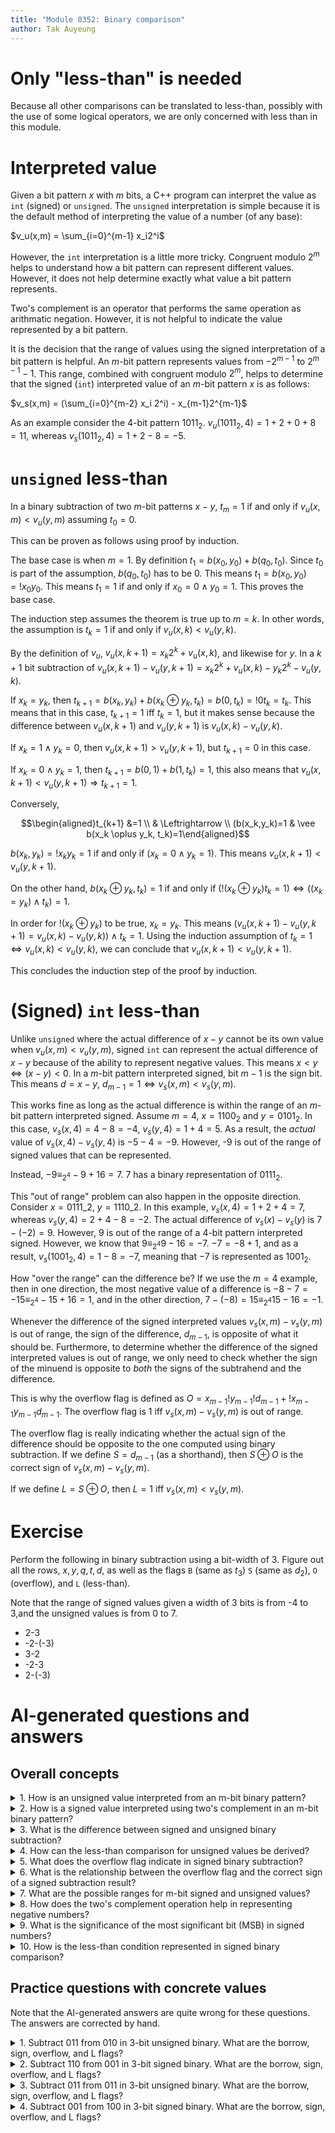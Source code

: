 ```yaml
---
title: "Module 0352: Binary comparison"
author: Tak Auyeung
---
```

# Only "less-than" is needed

Because all other comparisons can be translated to less-than, possibly with the use of some logical operators, we are only concerned with less than in this module.

# Interpreted value

Given a bit pattern $x$ with $m$ bits, a C++ program can interpret the value as `int` (signed) or `unsigned`. The `unsigned` interpretation is simple because it is the default method of interpreting the value of a number (of any base):

$v_u(x,m) = \sum_{i=0}^{m-1} x_i2^i$

However, the `int` interpretation is a little more tricky. Congruent modulo $2^m$ helps to understand how a bit pattern can represent different values. However, it does not help determine exactly what value a bit pattern represents.

Two's complement is an operator that performs the same operation as arithmatic negation. However, it is not helpful to indicate the value represented by a bit pattern.

It is the decision that the range of values using the signed interpretation of a bit pattern is helpful. An $m$-bit pattern represents values from $-2^{m-1}$ to $2^{m-1}-1$. This range, combined with congruent modulo $2^m$, helps to determine that the signed (`int`) interpreted value of an $m$-bit pattern $x$ is as follows:

$v_s(x,m) = (\sum_{i=0}^{m-2} x_i 2^i) - x_{m-1}2^{m-1}$

As an example consider the 4-bit pattern $1011_2$. $v_u(1011_2,4)=1+2+0+8=11$, whereas $v_s(1011_2,4)=1+2-8=-5$.

# `unsigned` less-than

In a binary subtraction of two $m$-bit patterns $x-y$, $t_m=1$ if and only if $v_u(x,m) < v_u(y,m)$ assuming $t_0=0$.

This can be proven as follows using proof by induction.

The base case is when $m=1$. By definition $t_1 = b(x_0,y_0)+b(q_0,t_0)$. Since $t_0$ is part of the assumption, $b(q_0,t_0)$ has to be 0. This means $t_1 = b(x_0,y_0) = !x_0y_0$. This means $t_1 = 1$ if and only if $x_0=0 \wedge y_0=1$. This proves the base case.

The induction step assumes the theorem is true up to $m=k$. In other words, the assumption is $t_k=1$ if and only if $v_u(x,k) < v_u(y,k)$.

By the definition of $v_u$, $v_u(x,k+1) = x_{k}2^{k} + v_u(x,k)$, and likewise for $y$. In a $k+1$ bit subtraction of $v_u(x,k+1)-v_u(y,k+1)=x_{k}2^k + v_u(x,k) - y_k2^k - v_u(y,k)$.

If $x_k=y_k$, then $t_{k+1}=b(x_k,y_k)+b(x_k \oplus y_k,t_k)=b(0,t_k)=!0t_k=t_k$. This means that in this case, $t_{k+1}=1$ iff $t_k=1$, but it makes sense because the difference between $v_u(x,k+1)$ and $v_u(y,k+1)$ is $v_u(x,k)-v_u(y,k)$.

If $x_k=1 \wedge y_k=0$, then $v_u(x,k+1)>v_u(y,k+1)$, but $t_{k+1}=0$ in this case.

If $x_k=0 \wedge y_k=1$, then $t_{k+1}=b(0,1)+b(1,t_k)=1$, this also means that $v_u(x,k+1) < v_u(y,k+1) \Rightarrow t_{k+1}=1$.

Conversely, 

$$\begin{aligned}t_{k+1} &=1 \\ & \Leftrightarrow \\ (b(x_k,y_k)=1 & \vee b(x_k \oplus y_k, t_k)=1\end{aligned}$$

$b(x_k,y_k)=!x_ky_k=1$ if and only if $(x_k=0 \wedge y_k=1)$. This means $v_u(x,k+1) < v_u(y,k+1)$. 

On the other hand, $b(x_k \oplus y_k, t_k)=1$ if and only if $(!(x_k \oplus y_k)t_k = 1) \Leftrightarrow ((x_k=y_k) \wedge t_k)=1$. 

In order for $!(x_k \oplus y_k)$ to be true, $x_k=y_k$. This means $(v_u(x,k+1)-v_u(y,k+1) = v_u(x,k)-v_u(y,k)) \wedge t_k=1$. Using the induction assumption of $t_k=1 \Leftrightarrow v_u(x,k) < v_u(y,k)$, we can conclude that $v_u(x,k+1) < v_u(y,k+1)$.

This concludes the induction step of the proof by induction.

# (Signed) `int` less-than

Unlike `unsigned` where the actual difference of $x-y$ cannot be its own value when $v_u(x,m)<v_u(y,m)$, signed `int` can represent the actual difference of $x-y$ because of the ability to represent negative values. This means $x < y \Leftrightarrow (x-y) < 0$. In a $m$-bit pattern interpreted signed, bit $m-1$ is the sign bit. This means $d=x-y$, $d_{m-1}=1 \Leftrightarrow v_s(x,m) < v_s(y,m)$.

This works fine as long as the actual difference is within the range of an $m$-bit pattern interpreted signed. Assume $m=4$, $x=1100_2$ and $y=0101_2$. In this case, $v_s(x,4)=4-8=-4$, $v_s(y,4)=1+4=5$. As a result, the *actual* value of $v_s(x,4)-v_s(y,4)$ is $-5-4=-9$. However, -9 is out of the range of signed values that can be represented. 

Instead, $-9 \equiv_{2^4} -9+16=7$. $7$ has a binary representation of $0111_2$.

This "out of range" problem can also happen in the opposite direction. Consider $x=0111\_{2}$, 
$y=1110\_{2}$. 
In this example, $v_s(x,4)=1+2+4=7$, whereas $v_s(y,4)=2+4-8=-2$. The actual difference of $v_s(x)-v_s(y)$ is $7-(-2)=9$. However, 9 is out of the range of a 4-bit pattern interpreted signed. However, we know that $9 \equiv_{2^4} 9-16 = -7$. $-7 = -8+1$, and as a result, $v_s(1001_2,4)=1-8=-7$, meaning that $-7$ is represented as $1001_2$.

How "over the range" can the difference be? If we use the $m=4$ example, then in one direction, the most negative value of a difference is $-8-7=-15 \equiv_{2^4} -15+16 = 1$, and in the other direction, $7-(-8)=15 \equiv_{2^4} 15-16 = -1$. 

Whenever the difference of the signed interpreted values $v_s(x,m)-v_s(y,m)$ is out of range, the sign of the difference, $d_{m-1}$, is opposite of what it should be. Furthermore, to determine whether the difference of the signed interpreted values is out of range, we only need to check whether the sign of the minuend is opposite to *both* the signs of the subtrahend and the difference.

This is why the overflow flag is defined as $O=x_{m-1}!y_{m-1}!d_{m-1}+!x_{m-1}y_{m-1}d_{m-1}$. The overflow flag is 1 iff $v_s(x,m)-v_s(y,m)$ is out of range.

The overflow flag is really indicating whether the actual sign of the difference should be opposite to the one computed using binary subtraction. If we define $S=d_{m-1}$ (as a shorthand), then $S \oplus O$ is the correct sign of $v_s(x,m)-v_s(y,m)$.

If we define $L=S \oplus O$, then $L=1$ iff $v_s(x,m) < v_s(y,m)$.

# Exercise

Perform the following in binary subtraction using a bit-width of 3. Figure out all the rows, $x,y,q,t,d$, as well as the flags `B` (same as $t_3$) `S` (same as $d_2$), `O` (overflow), and `L` (less-than).

Note that the range of signed values given a width of 3 bits is from -4 to 3,and the unsigned values is from 0 to 7.

* 2-3
* -2-(-3)
* 3-2
* -2-3
* 2-(-3)

# AI-generated questions and answers

## Overall concepts

<details>
  <summary>1. How is an unsigned value interpreted from an m-bit binary pattern?</summary>
  <p>The unsigned interpretation of an m-bit binary pattern $x$ is calculated as:</p>
  <p>$v_u(x, m) = \sum_{i=0}^{m-1} x_i 2^i$</p>
</details>

<details>
  <summary>2. How is a signed value interpreted using two's complement in an m-bit binary pattern?</summary>
  <p>The signed interpretation of an m-bit binary pattern $x$ is given by:</p>
  <p>$v_s(x, m) = \left( \sum_{i=0}^{m-2} x_i 2^i \right) - x_{m-1} 2^{m-1}$, where the most significant bit ($x_{m-1}$) is treated as the sign bit.</p>
</details>

<details>
  <summary>3. What is the difference between signed and unsigned binary subtraction?</summary>
  <p>In unsigned subtraction, the result cannot represent a negative value, while in signed subtraction, the result can represent a negative value because of two's complement. Signed binary subtraction uses the sign bit (the most significant bit) to determine if the result is negative.</p>
</details>

<details>
  <summary>4. How can the less-than comparison for unsigned values be derived?</summary>
  <p>The less-than comparison for unsigned values can be derived by binary subtraction. Specifically, $t_m = 1$ if and only if $v_u(x, m) < v_u(y, m)$ for an m-bit binary subtraction.</p>
</details>

<details>
  <summary>5. What does the overflow flag indicate in signed binary subtraction?</summary>
  <p>The overflow flag indicates whether the difference between two signed numbers is out of range, meaning that the sign of the result is opposite to what it should be. The overflow flag is calculated as:</p>
  <p>$O = x_{m-1} \neg y_{m-1} \neg d_{m-1} + \neg x_{m-1} y_{m-1} d_{m-1}$</p>
</details>

<details>
  <summary>6. What is the relationship between the overflow flag and the correct sign of a signed subtraction result?</summary>
  <p>The correct sign of a signed subtraction result can be determined by the expression $S \oplus O$, where $S$ is the sign bit of the difference, and $O$ is the overflow flag. This expression provides the correct sign of the result.</p>
</details>

<details>
  <summary>7. What are the possible ranges for m-bit signed and unsigned values?</summary>
  <p>For an m-bit signed value, the range is from $-2^{m-1}$ to $2^{m-1} - 1$. For an m-bit unsigned value, the range is from 0 to $2^m - 1$.</p>
</details>

<details>
  <summary>8. How does the two's complement operation help in representing negative numbers?</summary>
  <p>The two's complement operation effectively negates a binary number by flipping all the bits and adding 1. It allows negative numbers to be represented in binary, and in the context of signed numbers, it ensures that arithmetic operations like addition and subtraction work as expected.</p>
</details>

<details>
  <summary>9. What is the significance of the most significant bit (MSB) in signed numbers?</summary>
  <p>The most significant bit (MSB) in signed numbers is used as the sign bit. If the MSB is 1, the number is negative; if it is 0, the number is positive. This bit plays a crucial role in determining the value of the number in two's complement representation.</p>
</details>

<details>
  <summary>10. How is the less-than condition represented in signed binary comparison?</summary>
  <p>The less-than condition in signed binary comparison is determined by the expression $L = S \oplus O$, where $L = 1$ if $v_s(x, m) < v_s(y, m)$. This condition checks whether the signed difference between two numbers is negative.</p>
</details>

## Practice questions with concrete values

Note that the AI-generated answers are quite wrong for these questions. The answers are corrected by hand.

<details>
  <summary>1. Subtract 011 from 010 in 3-bit unsigned binary. What are the borrow, sign, overflow, and L flags?</summary>
  <p>
    <strong>Subtraction:</strong> <code>010 - 011</code> = <code>111</code> (unsigned: 7, signed: -1) <br>
    <strong>Borrow Bit (B):</strong> 1 <br>
    <strong>Sign Bit (S):</strong> 1 <br>
    <strong>Overflow Bit (O):</strong> 0 <br>
    <strong>L Flag (Less-than):</strong> 1 <br>
    Result: Since <code>010 < 011</code>, the less-than condition holds in both signed and unsigned comparisons.
  </p>
</details>

<details>
  <summary>2. Subtract 110 from 001 in 3-bit signed binary. What are the borrow, sign, overflow, and L flags?</summary>
  <p>
    <strong>Subtraction:</strong> <code>001 - 110</code> = <code>011</code> (unsigned: 3, signed: 3) <br>
    <strong>Borrow Bit (B):</strong> 1 <br>
    <strong>Sign Bit (S):</strong> 0 <br>
    <strong>Overflow Bit (O):</strong> 0 <br>
    <strong>L Flag (Less-than):</strong> 0 <br>
    Result: <code>001</code> is not less than <code>110</code> in signed interpretation, but <code>001</code> is less than <code>110</code> in unsigned interpretation.
  </p>
</details>

<details>
  <summary>3. Subtract 011 from 011 in 3-bit unsigned binary. What are the borrow, sign, overflow, and L flags?</summary>
  <p>
    <strong>Subtraction:</strong> <code>011 - 011</code> = <code>000</code> (unsigned: 0) <br>
    <strong>Borrow Bit (B):</strong> 0 <br>
    <strong>Sign Bit (S):</strong> 0 <br>
    <strong>Overflow Bit (O):</strong> 0 <br>
    <strong>L Flag (Less-than):</strong> 0 <br>
    Result: The numbers are equal, so less-than is not true.
  </p>
</details>

<details>
  <summary>4. Subtract 001 from 100 in 3-bit signed binary. What are the borrow, sign, overflow, and L flags?</summary>
  <p>
    <strong>Subtraction:</strong> <code>100 - 001</code> = <code>011</code> (signed and unsigned: 3) <br>
    <strong>Borrow Bit (B):</strong> 0 <br>
    <strong>Sign Bit (S):</strong> 0 <br>
    <strong>Overflow Bit (O):</strong> 1 <br>
    <strong>L Flag (Less-than):</strong> 1 <br>
    Result: <code>100</code> is less than <code>001</code> in signed form, <code>100</code> is not less than <code>001</code> in unsigned form.
  </p>
</details>



